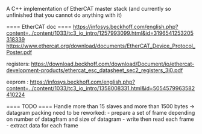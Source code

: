 A C++ implementation of EtherCAT master stack (and currently so unfinished that you cannot do anything with it)


==== EtherCAT doc ====
https://infosys.beckhoff.com/english.php?content=../content/1033/tc3_io_intro/1257993099.html&id=3196541253205318339
https://www.ethercat.org/download/documents/EtherCAT_Device_Protocol_Poster.pdf

registers:
https://download.beckhoff.com/download/Document/io/ethercat-development-products/ethercat_esc_datasheet_sec2_registers_3i0.pdf

eeprom :
https://infosys.beckhoff.com/english.php?content=../content/1033/tc3_io_intro/1358008331.html&id=5054579963582410224


==== TODO ====
Handle more than 15 slaves and more than 1500 bytes -> datagram packing need to be reworked:
    - prepare a set of frame depending on number of datagfram and size of datagram
    - write then read each frame
    - extract data for each frame
